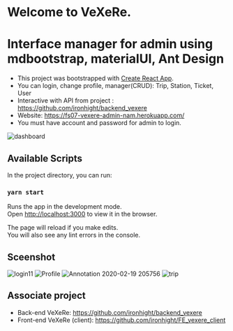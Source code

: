 # Welcome to VeXeRe.

# Interface manager for admin using mdbootstrap, materialUI, Ant Design

- This project was bootstrapped with [Create React App](https://github.com/facebook/create-react-app).
- You can login, change profile, manager(CRUD): Trip, Station, Ticket, User
- Interactive with API from project : https://github.com/ironhight/backend_vexere
- Website: https://fs07-vexere-admin-nam.herokuapp.com/
- You must have account and password for admin to login.

![dashboard](https://user-images.githubusercontent.com/56241790/74538037-de6df880-4f6d-11ea-8a79-fc086dec6b51.png)

## Available Scripts

In the project directory, you can run:

### `yarn start`

Runs the app in the development mode.<br />
Open [http://localhost:3000](http://localhost:3000) to view it in the browser.

The page will reload if you make edits.<br />
You will also see any lint errors in the console.

## Sceenshot

![login11](https://user-images.githubusercontent.com/56241790/74538184-3d337200-4f6e-11ea-9c97-617605e2f6eb.png)
![Profile](https://user-images.githubusercontent.com/56241790/74538199-445a8000-4f6e-11ea-80a6-d38e6f38c6f0.png)
![Annotation 2020-02-19 205756](https://user-images.githubusercontent.com/56241790/74841045-9595b580-535a-11ea-9d97-908823a41215.png)
![trip](https://user-images.githubusercontent.com/56241790/74538210-491f3400-4f6e-11ea-92d1-770f1ab91155.png)

## Associate project

- Back-end VeXeRe: https://github.com/ironhight/backend_vexere
- Front-end VeXeRe (client): https://github.com/ironhight/FE_vexere_client
